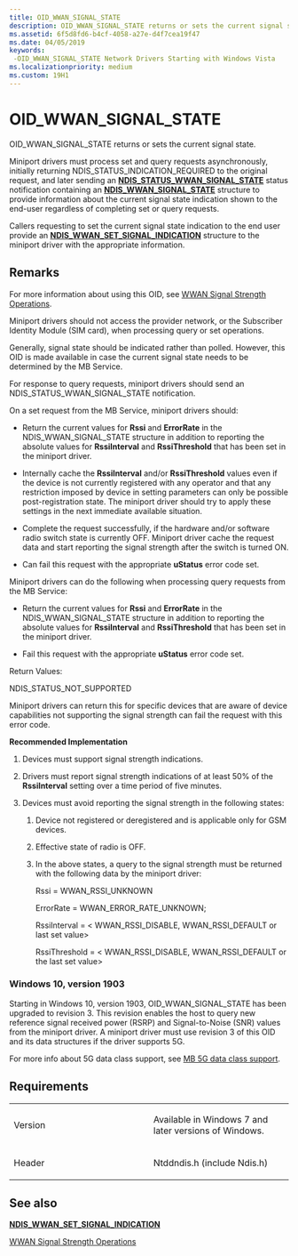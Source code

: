 ```yaml
---
title: OID_WWAN_SIGNAL_STATE
description: OID_WWAN_SIGNAL_STATE returns or sets the current signal state.
ms.assetid: 6f5d8fd6-b4cf-4058-a27e-d4f7cea19f47
ms.date: 04/05/2019
keywords: 
 -OID_WWAN_SIGNAL_STATE Network Drivers Starting with Windows Vista
ms.localizationpriority: medium
ms.custom: 19H1
---
```


# OID\_WWAN\_SIGNAL\_STATE


OID\_WWAN\_SIGNAL\_STATE returns or sets the current signal state.

Miniport drivers must process set and query requests asynchronously, initially returning NDIS\_STATUS\_INDICATION\_REQUIRED to the original request, and later sending an [**NDIS\_STATUS\_WWAN\_SIGNAL\_STATE**](ndis-status-wwan-signal-state.md) status notification containing an [**NDIS\_WWAN\_SIGNAL\_STATE**](https://msdn.microsoft.com/library/windows/hardware/ff567931) structure to provide information about the current signal state indication shown to the end-user regardless of completing set or query requests.

Callers requesting to set the current signal state indication to the end user provide an [**NDIS\_WWAN\_SET\_SIGNAL\_INDICATION**](https://msdn.microsoft.com/library/windows/hardware/ff567928) structure to the miniport driver with the appropriate information.

Remarks
-------

For more information about using this OID, see [WWAN Signal Strength Operations](https://msdn.microsoft.com/library/windows/hardware/ff559125).

Miniport drivers should not access the provider network, or the Subscriber Identity Module (SIM card), when processing query or set operations.

Generally, signal state should be indicated rather than polled. However, this OID is made available in case the current signal state needs to be determined by the MB Service.

For response to query requests, miniport drivers should send an NDIS\_STATUS\_WWAN\_SIGNAL\_STATE notification.

On a set request from the MB Service, miniport drivers should:

-   Return the current values for **Rssi** and **ErrorRate** in the NDIS\_WWAN\_SIGNAL\_STATE structure in addition to reporting the absolute values for **RssiInterval** and **RssiThreshold** that has been set in the miniport driver.

-   Internally cache the **RssiInterval** and/or **RssiThreshold** values even if the device is not currently registered with any operator and that any restriction imposed by device in setting parameters can only be possible post-registration state. The miniport driver should try to apply these settings in the next immediate available situation.

-   Complete the request successfully, if the hardware and/or software radio switch state is currently OFF. Miniport driver cache the request data and start reporting the signal strength after the switch is turned ON.

-   Can fail this request with the appropriate **uStatus** error code set.

Miniport drivers can do the following when processing query requests from the MB Service:

-   Return the current values for **Rssi** and **ErrorRate** in the NDIS\_WWAN\_SIGNAL\_STATE structure in addition to reporting the absolute values for **RssiInterval** and **RssiThreshold** that has been set in the miniport driver.

-   Fail this request with the appropriate **uStatus** error code set.

Return Values:

NDIS\_STATUS\_NOT\_SUPPORTED

Miniport drivers can return this for specific devices that are aware of device capabilities not supporting the signal strength can fail the request with this error code.

**Recommended Implementation**

1.  Devices must support signal strength indications.

2.  Drivers must report signal strength indications of at least 50% of the **RssiInterval** setting over a time period of five minutes.

3.  Devices must avoid reporting the signal strength in the following states:
    1.  Device not registered or deregistered and is applicable only for GSM devices.
    2.  Effective state of radio is OFF.
    3.  In the above states, a query to the signal strength must be returned with the following data by the miniport driver:

        Rssi = WWAN\_RSSI\_UNKNOWN

        ErrorRate = WWAN\_ERROR\_RATE\_UNKNOWN;

        RssiInterval = &lt; WWAN\_RSSI\_DISABLE, WWAN\_RSSI\_DEFAULT or last set value&gt;

        RssiThreshold = &lt; WWAN\_RSSI\_DISABLE, WWAN\_RSSI\_DEFAULT or the last set value&gt;

### Windows 10, version 1903

Starting in Windows 10, version 1903, OID_WWAN_SIGNAL_STATE has been upgraded to revision 3. This revision enables the host to query new reference signal received power (RSRP) and Signal-to-Noise (SNR) values from the miniport driver. A miniport driver must use revision 3 of this OID and its data structures if the driver supports 5G.

For more info about 5G data class support, see [MB 5G data class support](mb-5g-data-class-support.md).

Requirements
------------

<table>
<colgroup>
<col width="50%" />
<col width="50%" />
</colgroup>
<tbody>
<tr class="odd">
<td><p>Version</p></td>
<td><p>Available in Windows 7 and later versions of Windows.</p></td>
</tr>
<tr class="even">
<td><p>Header</p></td>
<td>Ntddndis.h (include Ndis.h)</td>
</tr>
</tbody>
</table>

## See also


[**NDIS\_WWAN\_SET\_SIGNAL\_INDICATION**](https://msdn.microsoft.com/library/windows/hardware/ff567928)

[WWAN Signal Strength Operations](https://msdn.microsoft.com/library/windows/hardware/ff559125)

 

 




